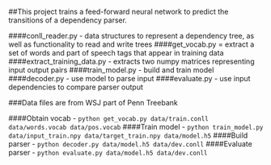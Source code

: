 ##This project trains a feed-forward neural network to predict the transitions of a dependency parser.

####conll_reader.py - data structures to represent a dependency tree, as well as functionality to read and write trees
####get_vocab.py = extract a set of words and part of speech tags that appear in training data
####extract_training_data.py - extracts two numpy matrices representing input output pairs
####train_model.py - build and train model
####decoder.py - use model to parse input
####evaluate.py - use input dependencies to compare parser output

###Data files are from WSJ part of Penn Treebank

####Obtain vocab - `python get_vocab.py data/train.conll data/words.vocab data/pos.vocab`
####Train model - `python train_model.py data/input_train.npy data/target_train.npy data/model.h5`
####Build parser - `python decoder.py data/model.h5 data/dev.conll`
####Evaluate parser - `python evaluate.py data/model.h5 data/dev.conll`


